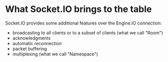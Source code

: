 # What Socket.IO brings to the table

Socket.IO provides some additional features over the Engine.IO connection:

- broadcasting to all clients or to a subset of clients (what we call "Room")
- acknowledgments
- automatic reconnection
- packet buffering
- multiplexing (what we call "Namespace")
